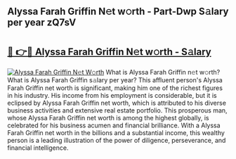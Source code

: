## Alyssa Farah Griffin N𝚎t w𝚘rth - Part-Dwp S𝚊lary per year zQ7sV

# <h2><a href="http://gc1fsgw.nevu.top/?p=Alyssa+Farah+Griffin">🔗 👉🔴 Alyssa Farah Griffin N𝚎t w𝚘rth - S𝚊lary</a></h2>

[![Alyssa Farah Griffin N𝚎t W𝚘rth](https://i.imgur.com/Oavwk0R.jpeg)](http://gc1fsgw.nevu.top/?p=Alyssa+Farah+Griffin)
What is Alyssa Farah Griffin n𝚎t w𝚘rth? What is Alyssa Farah Griffin s𝚊lary per year?
This affluent person's Alyssa Farah Griffin net worth is significant, making him one of the richest figures in his industry. His income from his employment is considerable, but it is eclipsed by Alyssa Farah Griffin net worth, which is attributed to his diverse business activities and extensive real estate portfolio. This prosperous man, whose Alyssa Farah Griffin net worth is among the highest globally, is celebrated for his business acumen and financial brilliance. With a Alyssa Farah Griffin net worth in the billions and a substantial income, this wealthy person is a leading illustration of the power of diligence, perseverance, and financial intelligence.

